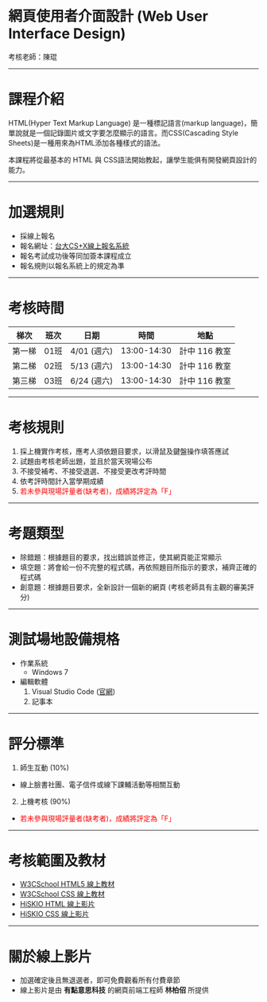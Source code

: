 # 網頁使用者介面設計 (Web User Interface Design)

考核老師：陳琨

---

# 課程介紹

HTML(Hyper Text Markup Language) 是一種標記語言(markup language)，簡單說就是一個記錄圖片或文字要怎麼顯示的語言。而CSS(Cascading Style Sheets)是一種用來為HTML添加各種樣式的語法。

本課程將從最基本的 HTML 與 CSS語法開始教起，讓學生能俱有開發網頁設計的能力。

---

# 加選規則

* 採線上報名
* 報名網址：[台大CS+X線上報名系統](https://csx.aca.ntu.edu.tw/course)
* 報名考試成功後等同加簽本課程成立
* 報名規則以報名系統上的規定為準

---

# 考核時間

梯次 | 班次 | 日期 | 時間 | 地點
:--:|:----:|:----:|:----:|:---:
第一梯 | 01班 | 4/01 (週六) | 13:00-14:30 |計中 116 教室
第二梯 | 02班 | 5/13 (週六) | 13:00-14:30 |計中 116 教室
第三梯 | 03班 | 6/24 (週六) | 13:00-14:30 |計中 116 教室


---

# 考核規則

1. 採上機實作考核，應考人須依題目要求，以滑鼠及鍵盤操作填答應試
2. 試題由考核老師出題，並且於當天現場公布
3. 不接受補考、不接受退選、不接受更改考評時間
4. 依考評時間計入當學期成績
5. <font color="red">若未參與現場評量者(缺考者)，成績將評定為「F」</font>

---

# 考題類型

* 除錯題：根據題目的要求，找出錯誤並修正，使其網頁能正常顯示
* 填空題：將會給一份不完整的程式碼，再依照題目所指示的要求，補齊正確的程式碼
* 創意題：根據題目要求，全新設計一個新的網頁 (考核老師具有主觀的審美評分)

---

# 測試場地設備規格

* 作業系統
  * Windows 7
* 編輯軟體
  1. Visual Studio Code ([官網](https://code.visualstudio.com/))
  2. 記事本

---

# 評分標準

1. 師生互動 (10%)
  * 線上臉書社團、電子信件或線下課輔活動等相關互動
2. 上機考核 (90%)
  * <font color="red">若未參與現場評量者(缺考者)，成績將評定為「F」</font>

---

# 考核範圍及教材

* [W3CSchool HTML5 線上教材](http://www.w3schools.com/html/)
* [W3CSchool CSS 線上教材](http://www.w3schools.com/css/default.asp)
* [HiSKIO HTML 線上影片](https://hiskio.com/course/48)
* [HiSKIO CSS 線上影片](https://hiskio.com/course/40)

----

# 關於線上影片

* 加選確定後且無退選者，即可免費觀看所有付費章節
* 線上影片是由 **有點意思科技** 的網頁前端工程師 **林柏佋** 所提供
